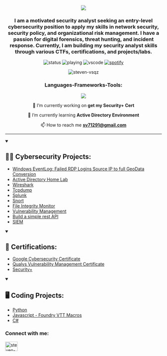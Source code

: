 <h1 align="center"> <img src="https://readme-typing-svg.herokuapp.com/?font=Righteous&size=35&center=true&vCenter=true&width=500&height=70&duration=3500&lines=Hi+There!+👋;+I'm+Steven+Vasquez!;" /></h1>
<h3 align="center">I am a motivated security analyst seeking an entry-level cybersecurity position to apply my skills in network security, security policy, and organizational risk management. I have a passion for digital forensics, threat hunting, and incident response. Currently, I am building my security analyst skills through various CTFs, certifications, and projects/labs.</h3>

<div align="center">

![status](https://nocache.advaith.workers.dev?url=https://img.shields.io/endpoint?url=https://dev.discordprofiles.me/api/badge/status/276544649148235776?simple=true)
![playing](https://nocache.advaith.workers.dev?url=https://img.shields.io/endpoint?url=https://dev.discordprofiles.me/api/badge/playing/276544649148235776)
![vscode](https://nocache.advaith.workers.dev?url=https://img.shields.io/endpoint?url=https://dev.discordprofiles.me/api/badge/vscode/276544649148235776)
[![spotify](https://nocache.advaith.workers.dev?url=https://img.shields.io/endpoint?url=https://dev.discordprofiles.me/api/badge/spotify/276544649148235776)](https://dev.discordprofiles.me/openspotify/276544649148235776)

<img src="https://komarev.com/ghpvc/?username=steven-vsqz&label=Profile%20views&color=0e75b6&style=flat" alt="steven-vsqz" />

  
<h3>Languages-Frameworks-Tools:</h3>
  <a href="https://skillicons.dev">
    <img src="https://skillicons.dev/icons?i=py,cs,js,css,html,mysql,linux,powershell,unity,unreal,godot,vscode,windows,discord,github, linkedin" />
  </a>
  
🔭 I’m currently working on **get my Security+ Cert**

🌱 I’m currently learning **Active Directory Environment**

📫 How to reach me **sv71291@gmail.com**

</div>
<hr>

<details open> 
  <summary><h2>👨‍💻 Cybersecurity Projects:</h2></summary>

  - [Windows EventLog: Failed RDP Logins Source IP to full GeoData Conversion](https://github.com/Steven-Vsqz/HoneypotHomeLab)
  - [Active Directory Home Lab](https://github.com/Steven-Vsqz/Active-Directory-Project)
  - [Wireshark](https://github.com/Steven-Vsqz/Wireshark_Projects/tree/main)
  - [Tcpdump]()
  - [Splunk]()
  - [Snort]()
  - [File Integrity Monitor]()
  - [Vulnerability Management]()
  - [Build a simple rest API]()
  - [SIEM]()
    
</details>
  
<details open> 
  <summary><h2>📑 Certifications:</h2></summary>

  - [Google Cybersecurity Certificate](https://github.com/Steven-Vsqz/GoogleCybersecrityCertificate)
  - [Qualys Vulnerability Management Certificate](https://github.com/Steven-Vsqz/QualysVMDRCertificate/tree/main)
  - [Security+]()

</details>

<details open> 
  <summary><h2>🖥️ Coding Projects:</h2></summary>
  
  - [Python]()
  - [Javascript - Foundry VTT Macros](https://github.com/Steven-Vsqz/Foundry_VTT_Macro_Scripts)
  - [C#]()

</details>




<h3 align="left">Connect with me:</h3>
<p align="left">
<a href="https://linkedin.com/in/steven-m-vasquez" target="blank"><img align="center" src="https://raw.githubusercontent.com/rahuldkjain/github-profile-readme-generator/master/src/images/icons/Social/linked-in-alt.svg" alt="steven-m-vasquez" height="30" width="40" /></a>
</p>
